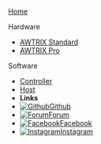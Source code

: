 [Home](de-de/)

Hardware
- [AWTRIX Standard](de-de/hardware.md)
- [AWTRIX Pro](de-de/hardware_pro.md)

Software
- [Controller](de-de/controller.md)
- [Host](de-de/host.md)
- **Links**
- [![Github](https://icongram.jgog.in/simple/github.svg?color=808080&size=16)Github](https://github.com/awtrix)
- [![Forum](https://icongram.jgog.in/devicon/bootstrap-plain.svg?color=808080&size=16)Forum](https://forum.blueforcer.de)
- [![Facebook](https://icongram.jgog.in/simple/facebook.svg?color=808080&size=16)Facebook](https://www.facebook.com/groups/126493104851075)
- [![Instagram](https://icongram.jgog.in/feather/instagram.svg?colored&size=16)Instagram](http://instagram.com/awtrix2.0)